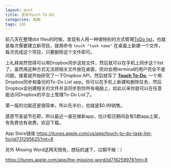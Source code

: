 ```yaml
---
layout: post
title: 发布Touch To-Do
categories: 电脑
tags: iOS
---
```

前几天在整理dot files的时候，发现有人用一种很特别的方式管理[ToDo list](https://github.com/holman/dotfiles/blob/master/bin/todo)，也就是每次需要建立新项目，就用命令 `touch "task name"` 在桌面上新建一个文件，每次完成这个项目，只要删除这个文件即可。

上礼拜突然觉得可以用Dropbox同步这些文件，然后就可以在手机上同步这个list了，虽然用这种方式无法把相关文件放在桌面，但对会用terminal的用户完全不是问题。接着就开始研究了一下Dropbox API，然后就写了 **[Touch To-Do](https://itunes.apple.com/us/app/touch-to-do-task-list-for/id731295625?mt=8)**, 一个用Dropbox同步和备份的To-Do List app。你可以在手机上新建和删除任务，然后Dropbox会创建相关的文件并且同步到你所有电脑上，如此以来你就可以在任意能访问Dropbox的平台上管理To-Do List了。

第一版的功能还是很简单，所以先半价，也就是$0.99销售。

感恩节圣诞节在即，所以最近一直在做新app，估计假日期间会有5款app上架，有免费也有收费。欢迎下载。

App Store链接 https://itunes.apple.com/us/app/touch-to-do-task-list-for/id731295625?mt=8

另外 Missing Word这两天限免，想玩的速下，过期不候：）

https://itunes.apple.com/app/the-missing-word/id716259978?mt=8

